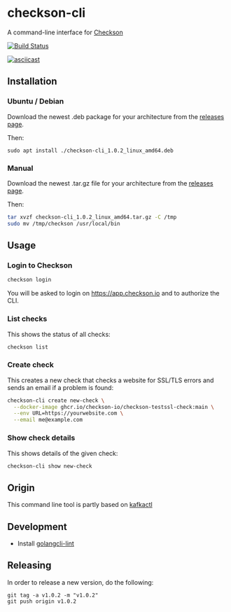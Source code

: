 # checkson-cli

A command-line interface for [Checkson](https://checkson.io)

[![Build Status](https://github.com/checkson-io/checkson-cli/workflows/Lint%20%2F%20Test%20%2F%20IT/badge.svg?branch=main)](https://github.com/checkson-io/checkson-cli/actions)

[![asciicast](https://asciinema.org/a/sa694VnwgjjvxsvBIEecJWbEx.svg)](https://asciinema.org/a/sa694VnwgjjvxsvBIEecJWbEx)

## Installation

### Ubuntu / Debian

Download the newest .deb package for your architecture from the [releases page](https://github.com/checkson-io/checkson-cli/releases).

Then:

```
sudo apt install ./checkson-cli_1.0.2_linux_amd64.deb
```

### Manual

Download the newest .tar.gz file for your architecture from the [releases page](https://github.com/checkson-io/checkson-cli/releases).

Then:

```bash
tar xvzf checkson-cli_1.0.2_linux_amd64.tar.gz -C /tmp
sudo mv /tmp/checkson /usr/local/bin
```

## Usage

### Login to Checkson

```bash
checkson login
```

You will be asked to login on https://app.checkson.io and to authorize the CLI.


### List checks

This shows the status of all checks:

```bash
checkson list
```

### Create check

This creates a new check that checks a website for SSL/TLS errors and sends
an email if a problem is found:

```bash
checkson-cli create new-check \
  --docker-image ghcr.io/checkson-io/checkson-testssl-check:main \
  --env URL=https://yourwebsite.com \
  --email me@example.com
```

### Show check details

This shows details of the given check:

```bash
checkson-cli show new-check
```

## Origin

This command line tool is partly based on [kafkactl](https://github.com/deviceinsight/kafkactl)

## Development

* Install [golangcli-lint](https://golangci-lint.run/usage/install/#local-installation)

## Releasing

In order to release a new version, do the following:

```
git tag -a v1.0.2 -m "v1.0.2"
git push origin v1.0.2
```
